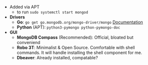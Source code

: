 * Added via APT
  * to run `sudo systemctl start mongod`
* **Drivers**
  * **Go**: `go get go.mongodb.org/mongo-driver/mongo` [Documentation](https://pkg.go.dev/go.mongodb.org/mongo-driver/mongo)
  * **Python** (APT): `python3-pymongo python-pymongo-doc`
* **GUI**
  * **MongoDB Compass** (Recommended): Official, bloated but conveniend
  * **Robo 3T**: Minimalist & Open Source. Comfortable with shell commands. It will handle installing the shell component for me.
  * **Dbeaver**: Already installed, compatable?
